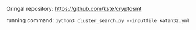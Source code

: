 Oringal repository: https://github.com/kste/cryptosmt

running command: ```python3 cluster_search.py --inputfile katan32.yml```
